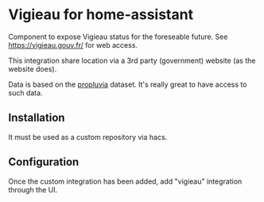 # Vigieau for home-assistant

Component to expose Vigieau status for the foreseable future. See https://vigieau.gouv.fr/ for web access.

This integration share location via a 3rd party (government) website (as the website does).

Data is based on the [propluvia](https://www.data.gouv.fr/fr/datasets/donnee-secheresse-propluvia/#/resources) dataset. It's really great to have access to such data.

## Installation

It must be used as a custom repository via hacs.

## Configuration

Once the custom integration has been added, add "vigieau" integration through the UI.

